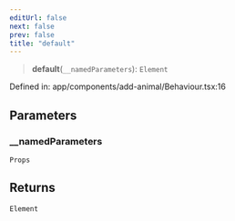 ```yaml
---
editUrl: false
next: false
prev: false
title: "default"
---
```


> **default**(`__namedParameters`): `Element`

Defined in: app/components/add-animal/Behaviour.tsx:16

## Parameters

### \_\_namedParameters

`Props`

## Returns

`Element`
